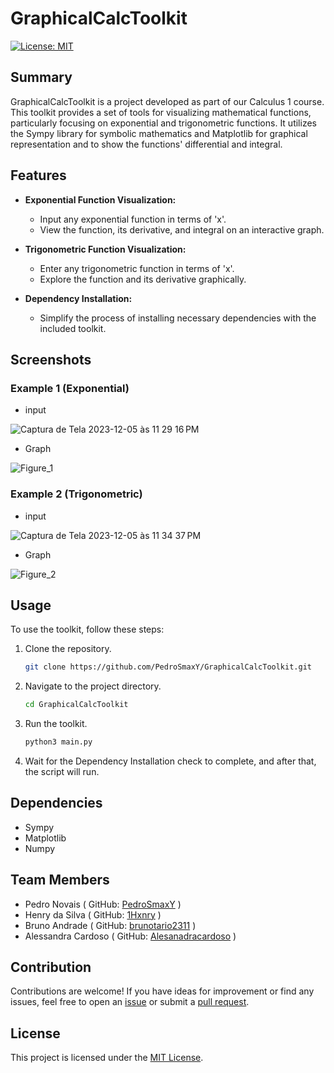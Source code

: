 # GraphicalCalcToolkit

[![License: MIT](https://img.shields.io/badge/License-MIT-yellow.svg)](https://opensource.org/licenses/MIT)

## Summary

GraphicalCalcToolkit is a project developed as part of our Calculus 1 course. This toolkit provides a set of tools for visualizing mathematical functions, particularly focusing on exponential and trigonometric functions. It utilizes the Sympy library for symbolic mathematics and Matplotlib for graphical representation and to show the functions' differential and integral.

## Features

- **Exponential Function Visualization:**
  - Input any exponential function in terms of 'x'.
  - View the function, its derivative, and integral on an interactive graph.

- **Trigonometric Function Visualization:**
  - Enter any trigonometric function in terms of 'x'.
  - Explore the function and its derivative graphically.

- **Dependency Installation:**
  - Simplify the process of installing necessary dependencies with the included toolkit.

## Screenshots

### Example 1 (Exponential)

- input

![Captura de Tela 2023-12-05 às 11 29 16 PM](https://github.com/PedroSmaxY/GraphicalCalcToolkit/assets/127573080/b067f024-7acc-4226-92b1-96979ba15b67)

- Graph

![Figure_1](https://github.com/PedroSmaxY/GraphicalCalcToolkit/assets/127573080/8ef14f10-a0d9-4c42-9061-d557a0adb8fc)

### Example 2 (Trigonometric)

- input

![Captura de Tela 2023-12-05 às 11 34 37 PM](https://github.com/PedroSmaxY/GraphicalCalcToolkit/assets/127573080/a39878a5-83bf-43f9-8f5f-54a3bbb1a966)

- Graph

![Figure_2](https://github.com/PedroSmaxY/GraphicalCalcToolkit/assets/127573080/dbd5ebb8-d93b-47e0-a17f-2db3a1d50821)

## Usage

To use the toolkit, follow these steps:

1. Clone the repository.
   ```bash 
   git clone https://github.com/PedroSmaxY/GraphicalCalcToolkit.git
   ```
2. Navigate to the project directory.
   ```bash
   cd GraphicalCalcToolkit
   ```
3. Run the toolkit.
   ```bash
   python3 main.py
   ```
4. Wait for the Dependency Installation check to complete, and after that, the script will run.

## Dependencies

- Sympy
- Matplotlib
- Numpy

## Team Members

- Pedro Novais ( GitHub: [PedroSmaxY](https://github.com/PedroSmaxY) )
- Henry da Silva ( GitHub: [1Hxnry](https://github.com/1Hxnry) )
- Bruno Andrade ( GitHub: [brunotario2311](https://github.com/brunotario2311) )
- Alessandra Cardoso ( GitHub: [Alesanadracardoso](https://github.com/Alesanadracardoso) )


## Contribution

Contributions are welcome! If you have ideas for improvement or find any issues, feel free to open an [issue](https://github.com/PedroSmaxY/GraphicalCalcToolkit/issues) or submit a [pull request](https://github.com/PedroSmaxY/GraphicalCalcToolkit/pulls).

## License

This project is licensed under the [MIT License](https://github.com/PedroSmaxY/GraphicalCalcToolkit/blob/master/LICENSE).
